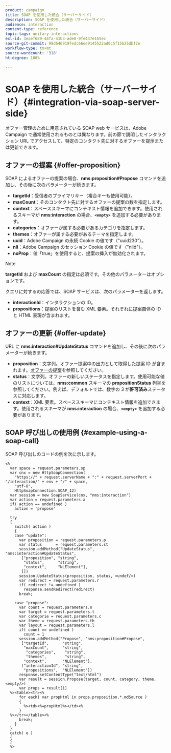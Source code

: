 ```yaml
---
product: campaign
title: SOAP を使用した統合（サーバーサイド）
description: SOAP を使用した統合（サーバーサイド）
audience: interaction
content-type: reference
topic-tags: unitary-interactions
exl-id: 3eaef689-44fa-41b3-ade8-9fe447e165ec
source-git-commit: 98d646919fedc66ee9145522ad0c5f15b25dbf2e
workflow-type: tm+mt
source-wordcount: '318'
ht-degree: 100%

---
```


# SOAP を使用した統合（サーバーサイド）{#integration-via-soap-server-side}

オファー管理のために用意されている SOAP web サービスは、Adobe Campaign で通常使用されるものとは異なります。前の節で説明したインタラクション URL でアクセスして、特定のコンタクト先に対するオファーを提示または更新できます。

## オファーの提案 {#offer-proposition}

SOAP によるオファーの提案の場合、**nms:proposition#Propose** コマンドを追加し、その後に次のパラメーターが続きます。

* **targetId**：受信者のプライマリキー（複合キーも使用可能）。
* **maxCount**：そのコンタクト先に対するオファーの提案の数を指定します。
* **context**：スペーススキーマにコンテキスト情報を追加できます。使用されるスキーマが **nms:interaction** の場合、**`<empty>`** を追加する必要があります。
* **categories**：オファーが属する必要があるカテゴリを指定します。
* **themes**：オファーが属する必要があるテーマを指定します。
* **uuid**：Adobe Campaign の永続 Cookie の値です（&quot;uuid230&quot;）。
* **nli**：Adobe Campaign のセッション Cookie の値です（&quot;nlid&quot;）。
* **noProp**：値「true」を使用すると、提案の挿入が無効化されます。

>[!NOTE]
>
>**targetId** および **maxCount** の指定は必須です。その他のパラメーターはオプションです。

クエリに対するの応答では、SOAP サービスは、次のパラメーターを返します。

* **interactionId**：インタラクションの ID。
* **propositions**：提案のリストを含む XML 要素。それぞれに提案自体の ID と HTML 表現が含まれます。

## オファーの更新 {#offer-update}

URL に **nms:interaction#UpdateStatus** コマンドを追加し、その後に次のパラメーターが続きます。

* **proposition**：文字列。オファー提案中の出力として取得した提案 ID が含まれます。[オファーの提案](#offer-proposition)を参照してください。
* **status**：文字列。オファーの新しいステータスを指定します。使用可能な値のリストについては、**nms:common** スキーマの **propositionStatus** 列挙を参照してください。例えば、デフォルトでは、数字の 3 が&#x200B;**許可済み**&#x200B;ステータスに対応します。
* **context**：XML 要素。スペーススキーマにコンテキスト情報を追加できます。使用されるスキーマが **nms:interaction** の場合、**`<empty>`** を追加する必要があります。

## SOAP 呼び出しの使用例 {#example-using-a-soap-call}

SOAP 呼び出しのコードの例を次に示します。

```
<%
  var space = request.parameters.sp
  var cnx = new HttpSoapConnection(
    "https://" + request.serverName + ":" + request.serverPort + "/interaction/" + env + "/" + space,
    "utf-8",
    HttpSoapConnection.SOAP_12)
  var session = new SoapService(cnx, "nms:interaction")
  var action = request.parameters.a
  if( action == undefined )
    action = 'propose'

  try
  {
    switch( action )
    {
    case "update":
      var proposition = request.parameters.p
      var status      = request.parameters.st
      session.addMethod("UpdateStatus", "nms:interaction#UpdateStatus",
       ["proposition", "string",
        "status",      "string",
        "context",     "NLElement"],
       [])
      session.UpdateStatus(proposition, status, <undef/>)
      var redirect = request.parameters.r
      if( redirect != undefined )
        response.sendRedirect(redirect)
      break;

    case "propose":
      var count = request.parameters.n
      var target = request.parameters.t
      var categorie = request.parameters.c
      var theme = request.parameters.th
      var layout = request.parameters.l
      if( count == undefined )
        count = 1
      session.addMethod("Propose", "nms:proposition#Propose",
       ["targetId",      "string",
        "maxCount",      "string",
         "categories",    "string",
         "themes",        "string",
        "context",       "NLElement"],
       ["interactionId", "string",
        "propositions",  "NLElement"])
      response.setContentType("text/html")
      var result = session.Propose(target, count, category, theme, <empty/>)
      var props = result[1]
  %><table><tr><%
      for each( var propHtml in props.proposition.*.mdSource )
      {
        %><td><%=propHtml%></td><%
      }
  %></tr></table><%
      break;
    }
  }
  catch( e )
  {
  }
  %>
```
